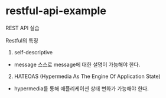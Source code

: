 # restful-api-example
REST API 실습

Restful의 특징
1. self-descriptive
  - message 스스로 message에 대한 설명이 가능해야 한다.
2. HATEOAS (Hypermedia As The Engine Of Application State)
  - hypermedia를 통해 애플리케이션 상태 변화가 가능해야 한다.

